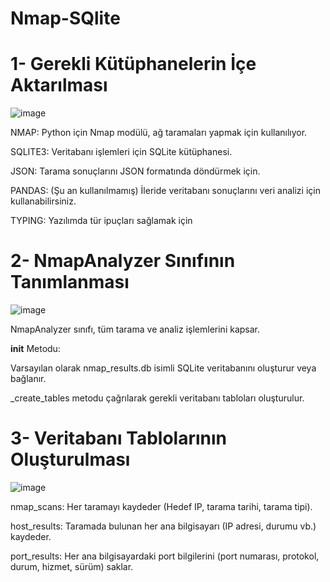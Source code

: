 # Nmap-SQlite

 # 1- Gerekli Kütüphanelerin İçe Aktarılması

![image](https://github.com/user-attachments/assets/ce885720-230f-4acb-8638-d491fdb55927)


NMAP: Python için Nmap modülü, ağ taramaları yapmak için kullanılıyor.

SQLITE3: Veritabanı işlemleri için SQLite kütüphanesi.

JSON: Tarama sonuçlarını JSON formatında döndürmek için.

PANDAS: (Şu an kullanılmamış) İleride veritabanı sonuçlarını veri analizi için kullanabilirsiniz.

TYPING: Yazılımda tür ipuçları sağlamak için


# 2- NmapAnalyzer Sınıfının Tanımlanması

![image](https://github.com/user-attachments/assets/319bf243-18f6-41ac-95ec-36134a2fa950)

NmapAnalyzer sınıfı, tüm tarama ve analiz işlemlerini kapsar.

__init__ Metodu:

Varsayılan olarak nmap_results.db isimli SQLite veritabanını oluşturur veya bağlanır.

_create_tables metodu çağrılarak gerekli veritabanı tabloları oluşturulur.

# 3- Veritabanı Tablolarının Oluşturulması

![image](https://github.com/user-attachments/assets/f43f7160-dfe4-4c30-98ec-11e7171e16ae)

nmap_scans: Her taramayı kaydeder (Hedef IP, tarama tarihi, tarama tipi).

host_results: Taramada bulunan her ana bilgisayarı (IP adresi, durumu vb.) kaydeder.

port_results: Her ana bilgisayardaki port bilgilerini (port numarası, protokol, durum, hizmet, sürüm) saklar.
